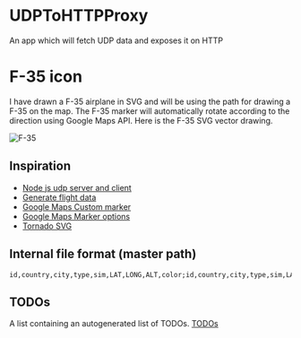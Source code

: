 # UDPToHTTPProxy
An app which will fetch UDP data and exposes it on HTTP

# F-35 icon
I have drawn a F-35 airplane in SVG and will be using the path for drawing a F-35 on the map.
The F-35 marker will automatically rotate according to the direction using Google Maps API.
Here is the F-35 SVG vector drawing.

![F-35](https://dl.dropboxusercontent.com/u/3260327/svg/f35_marker.svg)

## Inspiration
* [Node js udp server and client](http://www.hacksparrow.com/node-js-udp-server-and-client-example.html)
* [Generate flight data](http://www.findlatitudeandlongitude.com/click-lat-lng-list/#.VlnNsN8ve_A)  
* [Google Maps Custom marker](https://developers.google.com/maps/documentation/javascript/examples/marker-symbol-custom)
* [Google Maps Marker options](https://developers.google.com/maps/documentation/javascript/reference#MarkerOptions)
* [Tornado SVG](https://da.wikipedia.org/wiki/Panavia_Tornado#/media/File:Panavia_Tornado_IDS.svg) 


## Internal file format (master path)
```
id,country,city,type,sim,LAT,LONG,ALT,color;id,country,city,type,sim,LAT,LONG,ALT,color
```

## TODOs
A list containing an autogenerated list of TODOs.
[TODOs](udptohttpproxy.md)
